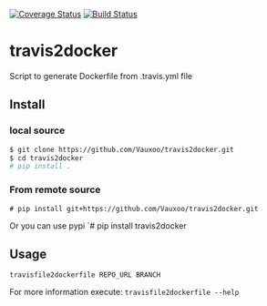 [![Coverage Status](https://coveralls.io/repos/Vauxoo/travis2docker/badge.svg?branch=master&service=github)](https://coveralls.io/github/Vauxoo/travis2docker?branch=master)
[![Build Status](https://travis-ci.org/Vauxoo/travis2docker.svg?branch=master)](https://travis-ci.org/Vauxoo/travis2docker)


# travis2docker

Script to generate Dockerfile from .travis.yml file

## Install

### local source
```bash
$ git clone https://github.com/Vauxoo/travis2docker.git
$ cd travis2docker
# pip install .
```

### From remote source
`# pip install git+https://github.com/Vauxoo/travis2docker.git`

Or you can use pypi
`# pip install travis2docker

## Usage
 `travisfile2dockerfile REPO_URL BRANCH`

 For more information execute:
 `travisfile2dockerfile --help`
